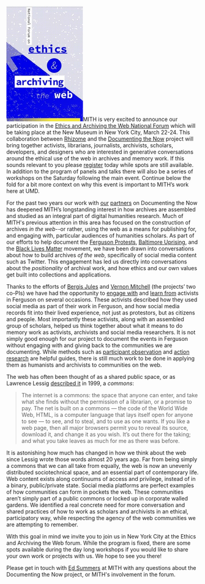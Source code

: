 ![](../../images/2018-02-DV-8LE6W4AARpJk-200x300.jpg)MITH is very excited to announce our participation in the [Ethics and Archiving the Web National Forum](https://eaw.rhizome.org) which will be taking place at the New Museum in New York City, March 22-24. This collaboration between [Rhizome](https://rhizome.org/) and the [Documenting the Now](http://www.docnow.io/) project will bring together activists, librarians, journalists, archivists, scholars, developers, and designers who are interested in generative conversations around the ethical use of the web in archives and memory work. If this sounds relevant to you please [register](https://buy.acmeticketing.com/orders/177/tickets?eventId=5a7d2b1c79e71d74ef421dca&date=2018-03-22T00:00:00-0400&cart) today while spots are still available. In addition to the program of panels and talks there will also be a series of workshops on the Saturday following the main event. Continue below the fold for a bit more context on why this event is important to MITH’s work here at UMD.

For the past two years our work with [our](https://library.ucr.edu/) [partners](https://library.wustl.edu/) on Documenting the Now has deepened MITH’s longstanding interest in how archives are assembled and studied as an integral part of digital humanities research. Much of MITH's previous attention in this area has focused on the construction of archives _in the web_--or rather, using the web as a means for publishing for, and engaging with, particular audiences of humanities scholars. As part of our efforts to help document the [Ferguson Protests](https://en.wikipedia.org/wiki/Ferguson_unrest), [Baltimore Uprising](https://en.wikipedia.org/wiki/2015_Baltimore_protests), and the [Black Lives Matter](https://en.wikipedia.org/wiki/Black_Lives_Matter) movement, we have been drawn into conversations about how to build archives _of the web_, specifically of social media content such as Twitter. This engagement has led us directly into conversations about the _positionality_ of archival work, and how ethics and our own values get built into collections and applications.

Thanks to the efforts of [Bergis Jules](https://twitter.com/BergisJules) and [Vernon Mitchell](https://twitter.com/vcmitchelljr) (the projects’ two co-PIs) we have had the opportunity to [engage with](http://www.docnow.io/meetings/stl-2016/) and [learn from](http://www.docnow.io/meetings/stl-2017/) activists in Ferguson on several occasions. These activists described how they used social media as part of their work in Ferguson, and how social media records fit into their lived experience, not just as protestors, but as citizens and people. Most importantly these activists, along with an assembled group of scholars, helped us think together about what it means to do memory work as activists, archivists and social media researchers. It is not simply good enough for our project to document the events in Ferguson without engaging with and giving back to the communities we are documenting. While methods such as [participant observation](https://en.wikipedia.org/wiki/Participant_observation) and [action research](https://en.wikipedia.org/wiki/Action_research) are helpful guides, there is still much work to be done in applying them as humanists and archivists to communities on the web.

The web has often been thought of as a shared public space, or as Lawrence Lessig [described it](https://cyber.harvard.edu/works/lessig/Fordham.pdf) in 1999, a _commons_:

> The internet is a commons: the space that anyone can enter, and take what she finds without the permission of a librarian, or a promise to pay. The net is built on a commons — the code of the World Wide Web, HTML, is a computer language that lays itself open for anyone to see — to see, and to steal, and to use as one wants. If you like a web page, then all major browsers permit you to reveal its source, download it, and change it as you wish. It’s out there for the taking; and what you take leaves as much for me as there was before.

It is astonishing how much has changed in how we think about the web since Lessig wrote those words almost 20 years ago. Far from being simply a commons that we can all take from equally, the web is now an unevenly distributed sociotechnical space, and an essential part of contemporary life. Web content exists along continuums of access and privilege, instead of in a binary, public/private state. Social media platforms are perfect examples of how communities can form in pockets the web. These communities aren’t simply part of a public commons or locked up in corporate walled gardens. We identified a real concrete need for more conversation and shared practices of how to work as scholars and archivists in an ethical, participatory way, while respecting the agency of the web communities we are attempting to remember.

With this goal in mind we invite you to join us in New York City at the Ethics and Archiving the Web forum. While the program is fixed, there are some spots available during the day long workshops if you would like to share your own work or projects with us. We hope to see you there!

Please get in touch with [Ed Summers](mailto:edsu@umd.edu) at MITH with any questions about the Documenting the Now project, or MITH's involvement in the forum.